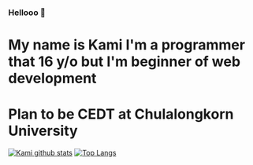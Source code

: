 ### Hellooo 👋

# My name is Kami I'm a programmer that 16 y/o but I'm beginner of web development 
# Plan to be CEDT at Chulalongkorn University

[![Kami github stats](https://github-readme-stats.vercel.app/api?username=KamiK4M1)](https://github.com/KamiK4M1)
[![Top Langs](https://github-readme-stats.vercel.app/api/top-langs/?username=KamiK4M1&layout=compact)](https://github.com/KamiK4M1)
<!--
**KamiK4M1/KamiK4M1** is a ✨ _special_ ✨ repository because its `README.md` (this file) appears on your GitHub profile.

Here are some ideas to get you started:

- 🔭 I’m currently working on ...
- 🌱 I’m currently learning ...
- 👯 I’m looking to collaborate on ...
- 🤔 I’m looking for help with ...
- 💬 Ask me about ...
- 📫 How to reach me: ...
- 😄 Pronouns: ...
- ⚡ Fun fact: ...
-->
